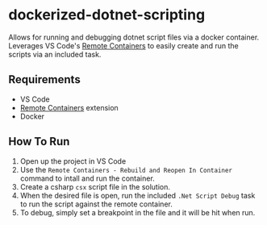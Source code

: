 # dockerized-dotnet-scripting
Allows for running and debugging dotnet script files via a docker container. Leverages VS Code's [Remote Containers](https://github.com/microsoft/vscode-dev-containers) to easily create and run the scripts via an included task.

## Requirements
* VS Code
* [Remote Containers](https://marketplace.visualstudio.com/items?itemName=ms-vscode-remote.remote-containers) extension
* Docker


## How To Run
1. Open up the project in VS Code
2. Use the `Remote Containers - Rebuild and Reopen In Container` command to intall and run the container.
3. Create a csharp `csx` script file in the solution.
4. When the desired file is open, run the included `.Net Script Debug` task to run the script against the remote container.
5. To debug, simply set a breakpoint in the file and it will be hit when run.